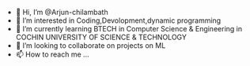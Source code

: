 - 👋 Hi, I’m @Arjun-chilambath
- 👀 I’m interested in Coding,Devolopment,dynamic programming
- 🌱 I’m currently learning BTECH in Computer Science & Engineering in COCHIN UNIVERSITY OF SCIENCE & TECHNOLOGY
- 💞️ I’m looking to collaborate on projects on ML
- 📫 How to reach me ...

<!---
Arjun-chilambath/Arjun-chilambath is a ✨ special ✨ repository because its `README.md` (this file) appears on your GitHub profile.
You can click the Preview link to take a look at your changes.
--->
